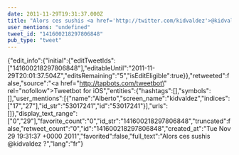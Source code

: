 ```yaml
---
date: 2011-11-29T19:31:37.000Z
title: "Alors ces sushis <a href='http://twitter.com/kidvaldez'>@kidvaldez</a> ?″"
user_mentions: "undefined"
tweet_id: "141600218297806848"
pub_type: "tweet"
---
```

{"edit_info":{"initial":{"editTweetIds":["141600218297806848"],"editableUntil":"2011-11-29T20:01:37.504Z","editsRemaining":"5","isEditEligible":true}},"retweeted":false,"source":"<a href=\"http://tapbots.com/tweetbot\" rel=\"nofollow\">Tweetbot for iOS</a>","entities":{"hashtags":[],"symbols":[],"user_mentions":[{"name":"Alberto","screen_name":"kidvaldez","indices":["17","27"],"id_str":"53017241","id":"53017241"}],"urls":[]},"display_text_range":["0","29"],"favorite_count":"0","id_str":"141600218297806848","truncated":false,"retweet_count":"0","id":"141600218297806848","created_at":"Tue Nov 29 19:31:37 +0000 2011","favorited":false,"full_text":"Alors ces sushis @kidvaldez ?","lang":"fr"}
